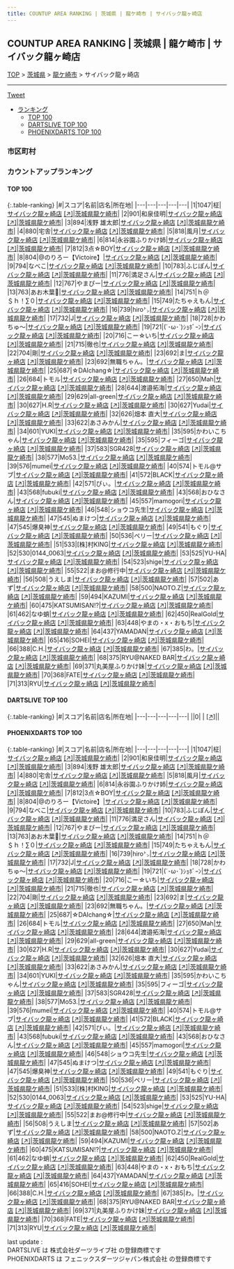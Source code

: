 ```yaml
---
title: COUNTUP AREA RANKING | 茨城県 | 龍ケ崎市 | サイバック龍ヶ崎店
---
```

## COUNTUP AREA RANKING | 茨城県 | 龍ケ崎市 | サイバック龍ヶ崎店

[TOP](/darts/rank/) > [茨城県](/darts/rank/茨城県/) > [龍ケ崎市](/darts/rank/茨城県/龍ケ崎市/) > サイバック龍ヶ崎店

___

<a href="https://twitter.com/share?ref_src=twsrc%5Etfw" data-text="COUNTUP AREA RANKING | 茨城県龍ケ崎市サイバック龍ヶ崎店" class="twitter-share-button" data-hashtags="DARTSLIVE,PHOENIXDARTS,darts,ダーツ" data-show-count="false">Tweet</a>

* [ランキング](#カウントアップランキング)
    * [TOP 100](#top-100)
    * [DARTSLIVE TOP 100](#dartslive-top-100)
    * [PHOENIXDARTS TOP 100](#phoenixdarts-top-100)

### 市区町村

<ul>

</ul>

### カウントアップランキング

#### TOP 100



{:.table-ranking}
|#|スコア|名前|店名|所在地|
|---|---|---|---|---|
|1|1047|<span class="rank-name-pd">柾</span>|<a href="/darts/rank/shops/46643.html">サイバック龍ヶ崎店</a> <a href="https://vs.phoenixdarts.com/jp/shop/shopDetailInfo/s_46643?s_seq=46643">[↗]</a>|<a href="/darts/rank/茨城県/龍ケ崎市">茨城県龍ケ崎市</a>|
|2|901|<span class="rank-name-pd">和泉佳明</span>|<a href="/darts/rank/shops/46643.html">サイバック龍ヶ崎店</a> <a href="https://vs.phoenixdarts.com/jp/shop/shopDetailInfo/s_46643?s_seq=46643">[↗]</a>|<a href="/darts/rank/茨城県/龍ケ崎市">茨城県龍ケ崎市</a>|
|3|894|<span class="rank-name-pd">浅野 雄太郎</span>|<a href="/darts/rank/shops/46643.html">サイバック龍ヶ崎店</a> <a href="https://vs.phoenixdarts.com/jp/shop/shopDetailInfo/s_46643?s_seq=46643">[↗]</a>|<a href="/darts/rank/茨城県/龍ケ崎市">茨城県龍ケ崎市</a>|
|4|880|<span class="rank-name-pd">宅舎</span>|<a href="/darts/rank/shops/46643.html">サイバック龍ヶ崎店</a> <a href="https://vs.phoenixdarts.com/jp/shop/shopDetailInfo/s_46643?s_seq=46643">[↗]</a>|<a href="/darts/rank/茨城県/龍ケ崎市">茨城県龍ケ崎市</a>|
|5|818|<span class="rank-name-pd">風月</span>|<a href="/darts/rank/shops/46643.html">サイバック龍ヶ崎店</a> <a href="https://vs.phoenixdarts.com/jp/shop/shopDetailInfo/s_46643?s_seq=46643">[↗]</a>|<a href="/darts/rank/茨城県/龍ケ崎市">茨城県龍ケ崎市</a>|
|6|814|<span class="rank-name-pd">永谷園ふりかけ姉</span>|<a href="/darts/rank/shops/46643.html">サイバック龍ヶ崎店</a> <a href="https://vs.phoenixdarts.com/jp/shop/shopDetailInfo/s_46643?s_seq=46643">[↗]</a>|<a href="/darts/rank/茨城県/龍ケ崎市">茨城県龍ケ崎市</a>|
|7|812|<span class="rank-name-pd">3点☆BOY</span>|<a href="/darts/rank/shops/46643.html">サイバック龍ヶ崎店</a> <a href="https://vs.phoenixdarts.com/jp/shop/shopDetailInfo/s_46643?s_seq=46643">[↗]</a>|<a href="/darts/rank/茨城県/龍ケ崎市">茨城県龍ケ崎市</a>|
|8|804|<span class="rank-name-pd">@のりろー【Victoire】</span>|<a href="/darts/rank/shops/46643.html">サイバック龍ヶ崎店</a> <a href="https://vs.phoenixdarts.com/jp/shop/shopDetailInfo/s_46643?s_seq=46643">[↗]</a>|<a href="/darts/rank/茨城県/龍ケ崎市">茨城県龍ケ崎市</a>|
|9|794|<span class="rank-name-pd">なべこ</span>|<a href="/darts/rank/shops/46643.html">サイバック龍ヶ崎店</a> <a href="https://vs.phoenixdarts.com/jp/shop/shopDetailInfo/s_46643?s_seq=46643">[↗]</a>|<a href="/darts/rank/茨城県/龍ケ崎市">茨城県龍ケ崎市</a>|
|10|783|<span class="rank-name-pd">ふじぽん</span>|<a href="/darts/rank/shops/46643.html">サイバック龍ヶ崎店</a> <a href="https://vs.phoenixdarts.com/jp/shop/shopDetailInfo/s_46643?s_seq=46643">[↗]</a>|<a href="/darts/rank/茨城県/龍ケ崎市">茨城県龍ケ崎市</a>|
|11|776|<span class="rank-name-pd">満足さん</span>|<a href="/darts/rank/shops/46643.html">サイバック龍ヶ崎店</a> <a href="https://vs.phoenixdarts.com/jp/shop/shopDetailInfo/s_46643?s_seq=46643">[↗]</a>|<a href="/darts/rank/茨城県/龍ケ崎市">茨城県龍ケ崎市</a>|
|12|767|<span class="rank-name-pd">やまぴー</span>|<a href="/darts/rank/shops/46643.html">サイバック龍ヶ崎店</a> <a href="https://vs.phoenixdarts.com/jp/shop/shopDetailInfo/s_46643?s_seq=46643">[↗]</a>|<a href="/darts/rank/茨城県/龍ケ崎市">茨城県龍ケ崎市</a>|
|13|763|<span class="rank-name-pd">あお木葉🌿</span>|<a href="/darts/rank/shops/46643.html">サイバック龍ヶ崎店</a> <a href="https://vs.phoenixdarts.com/jp/shop/shopDetailInfo/s_46643?s_seq=46643">[↗]</a>|<a href="/darts/rank/茨城県/龍ケ崎市">茨城県龍ケ崎市</a>|
|14|751|<span class="rank-name-pd">ｈ＠＄ｈ！∑０</span>|<a href="/darts/rank/shops/46643.html">サイバック龍ヶ崎店</a> <a href="https://vs.phoenixdarts.com/jp/shop/shopDetailInfo/s_46643?s_seq=46643">[↗]</a>|<a href="/darts/rank/茨城県/龍ケ崎市">茨城県龍ケ崎市</a>|
|15|749|<span class="rank-name-pd">たちゃえもん</span>|<a href="/darts/rank/shops/46643.html">サイバック龍ヶ崎店</a> <a href="https://vs.phoenixdarts.com/jp/shop/shopDetailInfo/s_46643?s_seq=46643">[↗]</a>|<a href="/darts/rank/茨城県/龍ケ崎市">茨城県龍ケ崎市</a>|
|16|739|<span class="rank-name-pd">hiro㌧</span>|<a href="/darts/rank/shops/46643.html">サイバック龍ヶ崎店</a> <a href="https://vs.phoenixdarts.com/jp/shop/shopDetailInfo/s_46643?s_seq=46643">[↗]</a>|<a href="/darts/rank/茨城県/龍ケ崎市">茨城県龍ケ崎市</a>|
|17|732|<span class="rank-name-pd">J</span>|<a href="/darts/rank/shops/46643.html">サイバック龍ヶ崎店</a> <a href="https://vs.phoenixdarts.com/jp/shop/shopDetailInfo/s_46643?s_seq=46643">[↗]</a>|<a href="/darts/rank/茨城県/龍ケ崎市">茨城県龍ケ崎市</a>|
|18|728|<span class="rank-name-pd">かわちゅ～</span>|<a href="/darts/rank/shops/46643.html">サイバック龍ヶ崎店</a> <a href="https://vs.phoenixdarts.com/jp/shop/shopDetailInfo/s_46643?s_seq=46643">[↗]</a>|<a href="/darts/rank/茨城県/龍ケ崎市">茨城県龍ケ崎市</a>|
|19|721|<span class="rank-name-pd">(´･ω･`)ｼｮﾎﾞｰﾝ</span>|<a href="/darts/rank/shops/46643.html">サイバック龍ヶ崎店</a> <a href="https://vs.phoenixdarts.com/jp/shop/shopDetailInfo/s_46643?s_seq=46643">[↗]</a>|<a href="/darts/rank/茨城県/龍ケ崎市">茨城県龍ケ崎市</a>|
|20|716|<span class="rank-name-pd">こー☆いち</span>|<a href="/darts/rank/shops/46643.html">サイバック龍ヶ崎店</a> <a href="https://vs.phoenixdarts.com/jp/shop/shopDetailInfo/s_46643?s_seq=46643">[↗]</a>|<a href="/darts/rank/茨城県/龍ケ崎市">茨城県龍ケ崎市</a>|
|21|715|<span class="rank-name-pd">徹也</span>|<a href="/darts/rank/shops/46643.html">サイバック龍ヶ崎店</a> <a href="https://vs.phoenixdarts.com/jp/shop/shopDetailInfo/s_46643?s_seq=46643">[↗]</a>|<a href="/darts/rank/茨城県/龍ケ崎市">茨城県龍ケ崎市</a>|
|22|704|<span class="rank-name-pd">剛</span>|<a href="/darts/rank/shops/46643.html">サイバック龍ヶ崎店</a> <a href="https://vs.phoenixdarts.com/jp/shop/shopDetailInfo/s_46643?s_seq=46643">[↗]</a>|<a href="/darts/rank/茨城県/龍ケ崎市">茨城県龍ケ崎市</a>|
|23|692|<span class="rank-name-pd">ま</span>|<a href="/darts/rank/shops/46643.html">サイバック龍ヶ崎店</a> <a href="https://vs.phoenixdarts.com/jp/shop/shopDetailInfo/s_46643?s_seq=46643">[↗]</a>|<a href="/darts/rank/茨城県/龍ケ崎市">茨城県龍ケ崎市</a>|
|23|692|<span class="rank-name-pd">無職ちゃん。</span>|<a href="/darts/rank/shops/46643.html">サイバック龍ヶ崎店</a> <a href="https://vs.phoenixdarts.com/jp/shop/shopDetailInfo/s_46643?s_seq=46643">[↗]</a>|<a href="/darts/rank/茨城県/龍ケ崎市">茨城県龍ケ崎市</a>|
|25|687|<span class="rank-name-pd">☆DAIchang☆</span>|<a href="/darts/rank/shops/46643.html">サイバック龍ヶ崎店</a> <a href="https://vs.phoenixdarts.com/jp/shop/shopDetailInfo/s_46643?s_seq=46643">[↗]</a>|<a href="/darts/rank/茨城県/龍ケ崎市">茨城県龍ケ崎市</a>|
|26|684|<span class="rank-name-pd">トモル</span>|<a href="/darts/rank/shops/46643.html">サイバック龍ヶ崎店</a> <a href="https://vs.phoenixdarts.com/jp/shop/shopDetailInfo/s_46643?s_seq=46643">[↗]</a>|<a href="/darts/rank/茨城県/龍ケ崎市">茨城県龍ケ崎市</a>|
|27|650|<span class="rank-name-pd">Mah</span>|<a href="/darts/rank/shops/46643.html">サイバック龍ヶ崎店</a> <a href="https://vs.phoenixdarts.com/jp/shop/shopDetailInfo/s_46643?s_seq=46643">[↗]</a>|<a href="/darts/rank/茨城県/龍ケ崎市">茨城県龍ケ崎市</a>|
|28|644|<span class="rank-name-pd">渡邉拓海</span>|<a href="/darts/rank/shops/46643.html">サイバック龍ヶ崎店</a> <a href="https://vs.phoenixdarts.com/jp/shop/shopDetailInfo/s_46643?s_seq=46643">[↗]</a>|<a href="/darts/rank/茨城県/龍ケ崎市">茨城県龍ケ崎市</a>|
|29|629|<span class="rank-name-pd">all-green</span>|<a href="/darts/rank/shops/46643.html">サイバック龍ヶ崎店</a> <a href="https://vs.phoenixdarts.com/jp/shop/shopDetailInfo/s_46643?s_seq=46643">[↗]</a>|<a href="/darts/rank/茨城県/龍ケ崎市">茨城県龍ケ崎市</a>|
|30|627|<span class="rank-name-pd">H.R</span>|<a href="/darts/rank/shops/46643.html">サイバック龍ヶ崎店</a> <a href="https://vs.phoenixdarts.com/jp/shop/shopDetailInfo/s_46643?s_seq=46643">[↗]</a>|<a href="/darts/rank/茨城県/龍ケ崎市">茨城県龍ケ崎市</a>|
|30|627|<span class="rank-name-pd">Yudai</span>|<a href="/darts/rank/shops/46643.html">サイバック龍ヶ崎店</a> <a href="https://vs.phoenixdarts.com/jp/shop/shopDetailInfo/s_46643?s_seq=46643">[↗]</a>|<a href="/darts/rank/茨城県/龍ケ崎市">茨城県龍ケ崎市</a>|
|32|626|<span class="rank-name-pd"><span class="pro-icon-pd"></span>畑本 直大</span>|<a href="/darts/rank/shops/46643.html">サイバック龍ヶ崎店</a> <a href="https://vs.phoenixdarts.com/jp/shop/shopDetailInfo/s_46643?s_seq=46643">[↗]</a>|<a href="/darts/rank/茨城県/龍ケ崎市">茨城県龍ケ崎市</a>|
|33|622|<span class="rank-name-pd">あさみかん</span>|<a href="/darts/rank/shops/46643.html">サイバック龍ヶ崎店</a> <a href="https://vs.phoenixdarts.com/jp/shop/shopDetailInfo/s_46643?s_seq=46643">[↗]</a>|<a href="/darts/rank/茨城県/龍ケ崎市">茨城県龍ケ崎市</a>|
|34|601|<span class="rank-name-pd">YUKI</span>|<a href="/darts/rank/shops/46643.html">サイバック龍ヶ崎店</a> <a href="https://vs.phoenixdarts.com/jp/shop/shopDetailInfo/s_46643?s_seq=46643">[↗]</a>|<a href="/darts/rank/茨城県/龍ケ崎市">茨城県龍ケ崎市</a>|
|35|595|<span class="rank-name-pd">かわいこちゃん</span>|<a href="/darts/rank/shops/46643.html">サイバック龍ヶ崎店</a> <a href="https://vs.phoenixdarts.com/jp/shop/shopDetailInfo/s_46643?s_seq=46643">[↗]</a>|<a href="/darts/rank/茨城県/龍ケ崎市">茨城県龍ケ崎市</a>|
|35|595|<span class="rank-name-pd">フィーゴ</span>|<a href="/darts/rank/shops/46643.html">サイバック龍ヶ崎店</a> <a href="https://vs.phoenixdarts.com/jp/shop/shopDetailInfo/s_46643?s_seq=46643">[↗]</a>|<a href="/darts/rank/茨城県/龍ケ崎市">茨城県龍ケ崎市</a>|
|37|583|<span class="rank-name-pd">SGR428</span>|<a href="/darts/rank/shops/46643.html">サイバック龍ヶ崎店</a> <a href="https://vs.phoenixdarts.com/jp/shop/shopDetailInfo/s_46643?s_seq=46643">[↗]</a>|<a href="/darts/rank/茨城県/龍ケ崎市">茨城県龍ケ崎市</a>|
|38|577|<span class="rank-name-pd">Mo53.</span>|<a href="/darts/rank/shops/46643.html">サイバック龍ヶ崎店</a> <a href="https://vs.phoenixdarts.com/jp/shop/shopDetailInfo/s_46643?s_seq=46643">[↗]</a>|<a href="/darts/rank/茨城県/龍ケ崎市">茨城県龍ケ崎市</a>|
|39|576|<span class="rank-name-pd">mumei</span>|<a href="/darts/rank/shops/46643.html">サイバック龍ヶ崎店</a> <a href="https://vs.phoenixdarts.com/jp/shop/shopDetailInfo/s_46643?s_seq=46643">[↗]</a>|<a href="/darts/rank/茨城県/龍ケ崎市">茨城県龍ケ崎市</a>|
|40|574|<span class="rank-name-pd">トモル@サブ</span>|<a href="/darts/rank/shops/46643.html">サイバック龍ヶ崎店</a> <a href="https://vs.phoenixdarts.com/jp/shop/shopDetailInfo/s_46643?s_seq=46643">[↗]</a>|<a href="/darts/rank/茨城県/龍ケ崎市">茨城県龍ケ崎市</a>|
|41|572|<span class="rank-name-pd">BLACK</span>|<a href="/darts/rank/shops/46643.html">サイバック龍ヶ崎店</a> <a href="https://vs.phoenixdarts.com/jp/shop/shopDetailInfo/s_46643?s_seq=46643">[↗]</a>|<a href="/darts/rank/茨城県/龍ケ崎市">茨城県龍ケ崎市</a>|
|42|571|<span class="rank-name-pd">ぴぃ。</span>|<a href="/darts/rank/shops/46643.html">サイバック龍ヶ崎店</a> <a href="https://vs.phoenixdarts.com/jp/shop/shopDetailInfo/s_46643?s_seq=46643">[↗]</a>|<a href="/darts/rank/茨城県/龍ケ崎市">茨城県龍ケ崎市</a>|
|43|568|<span class="rank-name-pd">fubuki</span>|<a href="/darts/rank/shops/46643.html">サイバック龍ヶ崎店</a> <a href="https://vs.phoenixdarts.com/jp/shop/shopDetailInfo/s_46643?s_seq=46643">[↗]</a>|<a href="/darts/rank/茨城県/龍ケ崎市">茨城県龍ケ崎市</a>|
|43|568|<span class="rank-name-pd">おひなさん</span>|<a href="/darts/rank/shops/46643.html">サイバック龍ヶ崎店</a> <a href="https://vs.phoenixdarts.com/jp/shop/shopDetailInfo/s_46643?s_seq=46643">[↗]</a>|<a href="/darts/rank/茨城県/龍ケ崎市">茨城県龍ケ崎市</a>|
|45|557|<span class="rank-name-pd">mamogori</span>|<a href="/darts/rank/shops/46643.html">サイバック龍ヶ崎店</a> <a href="https://vs.phoenixdarts.com/jp/shop/shopDetailInfo/s_46643?s_seq=46643">[↗]</a>|<a href="/darts/rank/茨城県/龍ケ崎市">茨城県龍ケ崎市</a>|
|46|548|<span class="rank-name-pd">ショウコ先生</span>|<a href="/darts/rank/shops/46643.html">サイバック龍ヶ崎店</a> <a href="https://vs.phoenixdarts.com/jp/shop/shopDetailInfo/s_46643?s_seq=46643">[↗]</a>|<a href="/darts/rank/茨城県/龍ケ崎市">茨城県龍ケ崎市</a>|
|47|545|<span class="rank-name-pd">ぬまけつ</span>|<a href="/darts/rank/shops/46643.html">サイバック龍ヶ崎店</a> <a href="https://vs.phoenixdarts.com/jp/shop/shopDetailInfo/s_46643?s_seq=46643">[↗]</a>|<a href="/darts/rank/茨城県/龍ケ崎市">茨城県龍ケ崎市</a>|
|47|545|<span class="rank-name-pd">爆臭神</span>|<a href="/darts/rank/shops/46643.html">サイバック龍ヶ崎店</a> <a href="https://vs.phoenixdarts.com/jp/shop/shopDetailInfo/s_46643?s_seq=46643">[↗]</a>|<a href="/darts/rank/茨城県/龍ケ崎市">茨城県龍ケ崎市</a>|
|49|541|<span class="rank-name-pd">もぐり</span>|<a href="/darts/rank/shops/46643.html">サイバック龍ヶ崎店</a> <a href="https://vs.phoenixdarts.com/jp/shop/shopDetailInfo/s_46643?s_seq=46643">[↗]</a>|<a href="/darts/rank/茨城県/龍ケ崎市">茨城県龍ケ崎市</a>|
|50|536|<span class="rank-name-pd">ペリー</span>|<a href="/darts/rank/shops/46643.html">サイバック龍ヶ崎店</a> <a href="https://vs.phoenixdarts.com/jp/shop/shopDetailInfo/s_46643?s_seq=46643">[↗]</a>|<a href="/darts/rank/茨城県/龍ケ崎市">茨城県龍ケ崎市</a>|
|51|533|<span class="rank-name-pd">[株]村KING</span>|<a href="/darts/rank/shops/46643.html">サイバック龍ヶ崎店</a> <a href="https://vs.phoenixdarts.com/jp/shop/shopDetailInfo/s_46643?s_seq=46643">[↗]</a>|<a href="/darts/rank/茨城県/龍ケ崎市">茨城県龍ケ崎市</a>|
|52|530|<span class="rank-name-pd">0144_0063</span>|<a href="/darts/rank/shops/46643.html">サイバック龍ヶ崎店</a> <a href="https://vs.phoenixdarts.com/jp/shop/shopDetailInfo/s_46643?s_seq=46643">[↗]</a>|<a href="/darts/rank/茨城県/龍ケ崎市">茨城県龍ケ崎市</a>|
|53|525|<span class="rank-name-pd">YU-HA</span>|<a href="/darts/rank/shops/46643.html">サイバック龍ヶ崎店</a> <a href="https://vs.phoenixdarts.com/jp/shop/shopDetailInfo/s_46643?s_seq=46643">[↗]</a>|<a href="/darts/rank/茨城県/龍ケ崎市">茨城県龍ケ崎市</a>|
|54|523|<span class="rank-name-pd">shige</span>|<a href="/darts/rank/shops/46643.html">サイバック龍ヶ崎店</a> <a href="https://vs.phoenixdarts.com/jp/shop/shopDetailInfo/s_46643?s_seq=46643">[↗]</a>|<a href="/darts/rank/茨城県/龍ケ崎市">茨城県龍ケ崎市</a>|
|55|522|<span class="rank-name-pd">まお@修行中</span>|<a href="/darts/rank/shops/46643.html">サイバック龍ヶ崎店</a> <a href="https://vs.phoenixdarts.com/jp/shop/shopDetailInfo/s_46643?s_seq=46643">[↗]</a>|<a href="/darts/rank/茨城県/龍ケ崎市">茨城県龍ケ崎市</a>|
|56|508|<span class="rank-name-pd">うえしま</span>|<a href="/darts/rank/shops/46643.html">サイバック龍ヶ崎店</a> <a href="https://vs.phoenixdarts.com/jp/shop/shopDetailInfo/s_46643?s_seq=46643">[↗]</a>|<a href="/darts/rank/茨城県/龍ケ崎市">茨城県龍ケ崎市</a>|
|57|502|<span class="rank-name-pd">あず</span>|<a href="/darts/rank/shops/46643.html">サイバック龍ヶ崎店</a> <a href="https://vs.phoenixdarts.com/jp/shop/shopDetailInfo/s_46643?s_seq=46643">[↗]</a>|<a href="/darts/rank/茨城県/龍ケ崎市">茨城県龍ケ崎市</a>|
|58|500|<span class="rank-name-pd">NAOTO.Z</span>|<a href="/darts/rank/shops/46643.html">サイバック龍ヶ崎店</a> <a href="https://vs.phoenixdarts.com/jp/shop/shopDetailInfo/s_46643?s_seq=46643">[↗]</a>|<a href="/darts/rank/茨城県/龍ケ崎市">茨城県龍ケ崎市</a>|
|59|494|<span class="rank-name-pd">KAZUMI</span>|<a href="/darts/rank/shops/46643.html">サイバック龍ヶ崎店</a> <a href="https://vs.phoenixdarts.com/jp/shop/shopDetailInfo/s_46643?s_seq=46643">[↗]</a>|<a href="/darts/rank/茨城県/龍ケ崎市">茨城県龍ケ崎市</a>|
|60|475|<span class="rank-name-pd">KATSUMISAN!?</span>|<a href="/darts/rank/shops/46643.html">サイバック龍ヶ崎店</a> <a href="https://vs.phoenixdarts.com/jp/shop/shopDetailInfo/s_46643?s_seq=46643">[↗]</a>|<a href="/darts/rank/茨城県/龍ケ崎市">茨城県龍ケ崎市</a>|
|61|462|<span class="rank-name-pd">なゆ蛸</span>|<a href="/darts/rank/shops/46643.html">サイバック龍ヶ崎店</a> <a href="https://vs.phoenixdarts.com/jp/shop/shopDetailInfo/s_46643?s_seq=46643">[↗]</a>|<a href="/darts/rank/茨城県/龍ケ崎市">茨城県龍ケ崎市</a>|
|62|450|<span class="rank-name-pd">RealGold</span>|<a href="/darts/rank/shops/46643.html">サイバック龍ヶ崎店</a> <a href="https://vs.phoenixdarts.com/jp/shop/shopDetailInfo/s_46643?s_seq=46643">[↗]</a>|<a href="/darts/rank/茨城県/龍ケ崎市">茨城県龍ケ崎市</a>|
|63|448|<span class="rank-name-pd">やまの・x・おもち</span>|<a href="/darts/rank/shops/46643.html">サイバック龍ヶ崎店</a> <a href="https://vs.phoenixdarts.com/jp/shop/shopDetailInfo/s_46643?s_seq=46643">[↗]</a>|<a href="/darts/rank/茨城県/龍ケ崎市">茨城県龍ケ崎市</a>|
|64|437|<span class="rank-name-pd">YAMADAN</span>|<a href="/darts/rank/shops/46643.html">サイバック龍ヶ崎店</a> <a href="https://vs.phoenixdarts.com/jp/shop/shopDetailInfo/s_46643?s_seq=46643">[↗]</a>|<a href="/darts/rank/茨城県/龍ケ崎市">茨城県龍ケ崎市</a>|
|65|416|<span class="rank-name-pd">SOHEI</span>|<a href="/darts/rank/shops/46643.html">サイバック龍ヶ崎店</a> <a href="https://vs.phoenixdarts.com/jp/shop/shopDetailInfo/s_46643?s_seq=46643">[↗]</a>|<a href="/darts/rank/茨城県/龍ケ崎市">茨城県龍ケ崎市</a>|
|66|388|<span class="rank-name-pd">C.H.</span>|<a href="/darts/rank/shops/46643.html">サイバック龍ヶ崎店</a> <a href="https://vs.phoenixdarts.com/jp/shop/shopDetailInfo/s_46643?s_seq=46643">[↗]</a>|<a href="/darts/rank/茨城県/龍ケ崎市">茨城県龍ケ崎市</a>|
|67|385|<span class="rank-name-pd">わ。</span>|<a href="/darts/rank/shops/46643.html">サイバック龍ヶ崎店</a> <a href="https://vs.phoenixdarts.com/jp/shop/shopDetailInfo/s_46643?s_seq=46643">[↗]</a>|<a href="/darts/rank/茨城県/龍ケ崎市">茨城県龍ケ崎市</a>|
|68|375|<span class="rank-name-pd">RYU@NAKED BAR</span>|<a href="/darts/rank/shops/46643.html">サイバック龍ヶ崎店</a> <a href="https://vs.phoenixdarts.com/jp/shop/shopDetailInfo/s_46643?s_seq=46643">[↗]</a>|<a href="/darts/rank/茨城県/龍ケ崎市">茨城県龍ケ崎市</a>|
|69|371|<span class="rank-name-pd">丸美屋ふりかけ妹</span>|<a href="/darts/rank/shops/46643.html">サイバック龍ヶ崎店</a> <a href="https://vs.phoenixdarts.com/jp/shop/shopDetailInfo/s_46643?s_seq=46643">[↗]</a>|<a href="/darts/rank/茨城県/龍ケ崎市">茨城県龍ケ崎市</a>|
|70|368|<span class="rank-name-pd">FATE</span>|<a href="/darts/rank/shops/46643.html">サイバック龍ヶ崎店</a> <a href="https://vs.phoenixdarts.com/jp/shop/shopDetailInfo/s_46643?s_seq=46643">[↗]</a>|<a href="/darts/rank/茨城県/龍ケ崎市">茨城県龍ケ崎市</a>|
|71|313|<span class="rank-name-pd">RYU</span>|<a href="/darts/rank/shops/46643.html">サイバック龍ヶ崎店</a> <a href="https://vs.phoenixdarts.com/jp/shop/shopDetailInfo/s_46643?s_seq=46643">[↗]</a>|<a href="/darts/rank/茨城県/龍ケ崎市">茨城県龍ケ崎市</a>|


#### DARTSLIVE TOP 100



{:.table-ranking}
|#|スコア|名前|店名|所在地|
|---|---|---|---|---|
||0|<span class="rank-name-dl"> </span>|<a href="/darts/rank/shops/.html"></a> <a href="">[↗]</a>|<a href="/darts/rank//"></a>|


#### PHOENIXDARTS TOP 100



{:.table-ranking}
|#|スコア|名前|店名|所在地|
|---|---|---|---|---|
|1|1047|<span class="rank-name-pd">柾</span>|<a href="/darts/rank/shops/46643.html">サイバック龍ヶ崎店</a> <a href="https://vs.phoenixdarts.com/jp/shop/shopDetailInfo/s_46643?s_seq=46643">[↗]</a>|<a href="/darts/rank/茨城県/龍ケ崎市">茨城県龍ケ崎市</a>|
|2|901|<span class="rank-name-pd">和泉佳明</span>|<a href="/darts/rank/shops/46643.html">サイバック龍ヶ崎店</a> <a href="https://vs.phoenixdarts.com/jp/shop/shopDetailInfo/s_46643?s_seq=46643">[↗]</a>|<a href="/darts/rank/茨城県/龍ケ崎市">茨城県龍ケ崎市</a>|
|3|894|<span class="rank-name-pd">浅野 雄太郎</span>|<a href="/darts/rank/shops/46643.html">サイバック龍ヶ崎店</a> <a href="https://vs.phoenixdarts.com/jp/shop/shopDetailInfo/s_46643?s_seq=46643">[↗]</a>|<a href="/darts/rank/茨城県/龍ケ崎市">茨城県龍ケ崎市</a>|
|4|880|<span class="rank-name-pd">宅舎</span>|<a href="/darts/rank/shops/46643.html">サイバック龍ヶ崎店</a> <a href="https://vs.phoenixdarts.com/jp/shop/shopDetailInfo/s_46643?s_seq=46643">[↗]</a>|<a href="/darts/rank/茨城県/龍ケ崎市">茨城県龍ケ崎市</a>|
|5|818|<span class="rank-name-pd">風月</span>|<a href="/darts/rank/shops/46643.html">サイバック龍ヶ崎店</a> <a href="https://vs.phoenixdarts.com/jp/shop/shopDetailInfo/s_46643?s_seq=46643">[↗]</a>|<a href="/darts/rank/茨城県/龍ケ崎市">茨城県龍ケ崎市</a>|
|6|814|<span class="rank-name-pd">永谷園ふりかけ姉</span>|<a href="/darts/rank/shops/46643.html">サイバック龍ヶ崎店</a> <a href="https://vs.phoenixdarts.com/jp/shop/shopDetailInfo/s_46643?s_seq=46643">[↗]</a>|<a href="/darts/rank/茨城県/龍ケ崎市">茨城県龍ケ崎市</a>|
|7|812|<span class="rank-name-pd">3点☆BOY</span>|<a href="/darts/rank/shops/46643.html">サイバック龍ヶ崎店</a> <a href="https://vs.phoenixdarts.com/jp/shop/shopDetailInfo/s_46643?s_seq=46643">[↗]</a>|<a href="/darts/rank/茨城県/龍ケ崎市">茨城県龍ケ崎市</a>|
|8|804|<span class="rank-name-pd">@のりろー【Victoire】</span>|<a href="/darts/rank/shops/46643.html">サイバック龍ヶ崎店</a> <a href="https://vs.phoenixdarts.com/jp/shop/shopDetailInfo/s_46643?s_seq=46643">[↗]</a>|<a href="/darts/rank/茨城県/龍ケ崎市">茨城県龍ケ崎市</a>|
|9|794|<span class="rank-name-pd">なべこ</span>|<a href="/darts/rank/shops/46643.html">サイバック龍ヶ崎店</a> <a href="https://vs.phoenixdarts.com/jp/shop/shopDetailInfo/s_46643?s_seq=46643">[↗]</a>|<a href="/darts/rank/茨城県/龍ケ崎市">茨城県龍ケ崎市</a>|
|10|783|<span class="rank-name-pd">ふじぽん</span>|<a href="/darts/rank/shops/46643.html">サイバック龍ヶ崎店</a> <a href="https://vs.phoenixdarts.com/jp/shop/shopDetailInfo/s_46643?s_seq=46643">[↗]</a>|<a href="/darts/rank/茨城県/龍ケ崎市">茨城県龍ケ崎市</a>|
|11|776|<span class="rank-name-pd">満足さん</span>|<a href="/darts/rank/shops/46643.html">サイバック龍ヶ崎店</a> <a href="https://vs.phoenixdarts.com/jp/shop/shopDetailInfo/s_46643?s_seq=46643">[↗]</a>|<a href="/darts/rank/茨城県/龍ケ崎市">茨城県龍ケ崎市</a>|
|12|767|<span class="rank-name-pd">やまぴー</span>|<a href="/darts/rank/shops/46643.html">サイバック龍ヶ崎店</a> <a href="https://vs.phoenixdarts.com/jp/shop/shopDetailInfo/s_46643?s_seq=46643">[↗]</a>|<a href="/darts/rank/茨城県/龍ケ崎市">茨城県龍ケ崎市</a>|
|13|763|<span class="rank-name-pd">あお木葉🌿</span>|<a href="/darts/rank/shops/46643.html">サイバック龍ヶ崎店</a> <a href="https://vs.phoenixdarts.com/jp/shop/shopDetailInfo/s_46643?s_seq=46643">[↗]</a>|<a href="/darts/rank/茨城県/龍ケ崎市">茨城県龍ケ崎市</a>|
|14|751|<span class="rank-name-pd">ｈ＠＄ｈ！∑０</span>|<a href="/darts/rank/shops/46643.html">サイバック龍ヶ崎店</a> <a href="https://vs.phoenixdarts.com/jp/shop/shopDetailInfo/s_46643?s_seq=46643">[↗]</a>|<a href="/darts/rank/茨城県/龍ケ崎市">茨城県龍ケ崎市</a>|
|15|749|<span class="rank-name-pd">たちゃえもん</span>|<a href="/darts/rank/shops/46643.html">サイバック龍ヶ崎店</a> <a href="https://vs.phoenixdarts.com/jp/shop/shopDetailInfo/s_46643?s_seq=46643">[↗]</a>|<a href="/darts/rank/茨城県/龍ケ崎市">茨城県龍ケ崎市</a>|
|16|739|<span class="rank-name-pd">hiro㌧</span>|<a href="/darts/rank/shops/46643.html">サイバック龍ヶ崎店</a> <a href="https://vs.phoenixdarts.com/jp/shop/shopDetailInfo/s_46643?s_seq=46643">[↗]</a>|<a href="/darts/rank/茨城県/龍ケ崎市">茨城県龍ケ崎市</a>|
|17|732|<span class="rank-name-pd">J</span>|<a href="/darts/rank/shops/46643.html">サイバック龍ヶ崎店</a> <a href="https://vs.phoenixdarts.com/jp/shop/shopDetailInfo/s_46643?s_seq=46643">[↗]</a>|<a href="/darts/rank/茨城県/龍ケ崎市">茨城県龍ケ崎市</a>|
|18|728|<span class="rank-name-pd">かわちゅ～</span>|<a href="/darts/rank/shops/46643.html">サイバック龍ヶ崎店</a> <a href="https://vs.phoenixdarts.com/jp/shop/shopDetailInfo/s_46643?s_seq=46643">[↗]</a>|<a href="/darts/rank/茨城県/龍ケ崎市">茨城県龍ケ崎市</a>|
|19|721|<span class="rank-name-pd">(´･ω･`)ｼｮﾎﾞｰﾝ</span>|<a href="/darts/rank/shops/46643.html">サイバック龍ヶ崎店</a> <a href="https://vs.phoenixdarts.com/jp/shop/shopDetailInfo/s_46643?s_seq=46643">[↗]</a>|<a href="/darts/rank/茨城県/龍ケ崎市">茨城県龍ケ崎市</a>|
|20|716|<span class="rank-name-pd">こー☆いち</span>|<a href="/darts/rank/shops/46643.html">サイバック龍ヶ崎店</a> <a href="https://vs.phoenixdarts.com/jp/shop/shopDetailInfo/s_46643?s_seq=46643">[↗]</a>|<a href="/darts/rank/茨城県/龍ケ崎市">茨城県龍ケ崎市</a>|
|21|715|<span class="rank-name-pd">徹也</span>|<a href="/darts/rank/shops/46643.html">サイバック龍ヶ崎店</a> <a href="https://vs.phoenixdarts.com/jp/shop/shopDetailInfo/s_46643?s_seq=46643">[↗]</a>|<a href="/darts/rank/茨城県/龍ケ崎市">茨城県龍ケ崎市</a>|
|22|704|<span class="rank-name-pd">剛</span>|<a href="/darts/rank/shops/46643.html">サイバック龍ヶ崎店</a> <a href="https://vs.phoenixdarts.com/jp/shop/shopDetailInfo/s_46643?s_seq=46643">[↗]</a>|<a href="/darts/rank/茨城県/龍ケ崎市">茨城県龍ケ崎市</a>|
|23|692|<span class="rank-name-pd">ま</span>|<a href="/darts/rank/shops/46643.html">サイバック龍ヶ崎店</a> <a href="https://vs.phoenixdarts.com/jp/shop/shopDetailInfo/s_46643?s_seq=46643">[↗]</a>|<a href="/darts/rank/茨城県/龍ケ崎市">茨城県龍ケ崎市</a>|
|23|692|<span class="rank-name-pd">無職ちゃん。</span>|<a href="/darts/rank/shops/46643.html">サイバック龍ヶ崎店</a> <a href="https://vs.phoenixdarts.com/jp/shop/shopDetailInfo/s_46643?s_seq=46643">[↗]</a>|<a href="/darts/rank/茨城県/龍ケ崎市">茨城県龍ケ崎市</a>|
|25|687|<span class="rank-name-pd">☆DAIchang☆</span>|<a href="/darts/rank/shops/46643.html">サイバック龍ヶ崎店</a> <a href="https://vs.phoenixdarts.com/jp/shop/shopDetailInfo/s_46643?s_seq=46643">[↗]</a>|<a href="/darts/rank/茨城県/龍ケ崎市">茨城県龍ケ崎市</a>|
|26|684|<span class="rank-name-pd">トモル</span>|<a href="/darts/rank/shops/46643.html">サイバック龍ヶ崎店</a> <a href="https://vs.phoenixdarts.com/jp/shop/shopDetailInfo/s_46643?s_seq=46643">[↗]</a>|<a href="/darts/rank/茨城県/龍ケ崎市">茨城県龍ケ崎市</a>|
|27|650|<span class="rank-name-pd">Mah</span>|<a href="/darts/rank/shops/46643.html">サイバック龍ヶ崎店</a> <a href="https://vs.phoenixdarts.com/jp/shop/shopDetailInfo/s_46643?s_seq=46643">[↗]</a>|<a href="/darts/rank/茨城県/龍ケ崎市">茨城県龍ケ崎市</a>|
|28|644|<span class="rank-name-pd">渡邉拓海</span>|<a href="/darts/rank/shops/46643.html">サイバック龍ヶ崎店</a> <a href="https://vs.phoenixdarts.com/jp/shop/shopDetailInfo/s_46643?s_seq=46643">[↗]</a>|<a href="/darts/rank/茨城県/龍ケ崎市">茨城県龍ケ崎市</a>|
|29|629|<span class="rank-name-pd">all-green</span>|<a href="/darts/rank/shops/46643.html">サイバック龍ヶ崎店</a> <a href="https://vs.phoenixdarts.com/jp/shop/shopDetailInfo/s_46643?s_seq=46643">[↗]</a>|<a href="/darts/rank/茨城県/龍ケ崎市">茨城県龍ケ崎市</a>|
|30|627|<span class="rank-name-pd">H.R</span>|<a href="/darts/rank/shops/46643.html">サイバック龍ヶ崎店</a> <a href="https://vs.phoenixdarts.com/jp/shop/shopDetailInfo/s_46643?s_seq=46643">[↗]</a>|<a href="/darts/rank/茨城県/龍ケ崎市">茨城県龍ケ崎市</a>|
|30|627|<span class="rank-name-pd">Yudai</span>|<a href="/darts/rank/shops/46643.html">サイバック龍ヶ崎店</a> <a href="https://vs.phoenixdarts.com/jp/shop/shopDetailInfo/s_46643?s_seq=46643">[↗]</a>|<a href="/darts/rank/茨城県/龍ケ崎市">茨城県龍ケ崎市</a>|
|32|626|<span class="rank-name-pd"><span class="pro-icon-pd"></span>畑本 直大</span>|<a href="/darts/rank/shops/46643.html">サイバック龍ヶ崎店</a> <a href="https://vs.phoenixdarts.com/jp/shop/shopDetailInfo/s_46643?s_seq=46643">[↗]</a>|<a href="/darts/rank/茨城県/龍ケ崎市">茨城県龍ケ崎市</a>|
|33|622|<span class="rank-name-pd">あさみかん</span>|<a href="/darts/rank/shops/46643.html">サイバック龍ヶ崎店</a> <a href="https://vs.phoenixdarts.com/jp/shop/shopDetailInfo/s_46643?s_seq=46643">[↗]</a>|<a href="/darts/rank/茨城県/龍ケ崎市">茨城県龍ケ崎市</a>|
|34|601|<span class="rank-name-pd">YUKI</span>|<a href="/darts/rank/shops/46643.html">サイバック龍ヶ崎店</a> <a href="https://vs.phoenixdarts.com/jp/shop/shopDetailInfo/s_46643?s_seq=46643">[↗]</a>|<a href="/darts/rank/茨城県/龍ケ崎市">茨城県龍ケ崎市</a>|
|35|595|<span class="rank-name-pd">かわいこちゃん</span>|<a href="/darts/rank/shops/46643.html">サイバック龍ヶ崎店</a> <a href="https://vs.phoenixdarts.com/jp/shop/shopDetailInfo/s_46643?s_seq=46643">[↗]</a>|<a href="/darts/rank/茨城県/龍ケ崎市">茨城県龍ケ崎市</a>|
|35|595|<span class="rank-name-pd">フィーゴ</span>|<a href="/darts/rank/shops/46643.html">サイバック龍ヶ崎店</a> <a href="https://vs.phoenixdarts.com/jp/shop/shopDetailInfo/s_46643?s_seq=46643">[↗]</a>|<a href="/darts/rank/茨城県/龍ケ崎市">茨城県龍ケ崎市</a>|
|37|583|<span class="rank-name-pd">SGR428</span>|<a href="/darts/rank/shops/46643.html">サイバック龍ヶ崎店</a> <a href="https://vs.phoenixdarts.com/jp/shop/shopDetailInfo/s_46643?s_seq=46643">[↗]</a>|<a href="/darts/rank/茨城県/龍ケ崎市">茨城県龍ケ崎市</a>|
|38|577|<span class="rank-name-pd">Mo53.</span>|<a href="/darts/rank/shops/46643.html">サイバック龍ヶ崎店</a> <a href="https://vs.phoenixdarts.com/jp/shop/shopDetailInfo/s_46643?s_seq=46643">[↗]</a>|<a href="/darts/rank/茨城県/龍ケ崎市">茨城県龍ケ崎市</a>|
|39|576|<span class="rank-name-pd">mumei</span>|<a href="/darts/rank/shops/46643.html">サイバック龍ヶ崎店</a> <a href="https://vs.phoenixdarts.com/jp/shop/shopDetailInfo/s_46643?s_seq=46643">[↗]</a>|<a href="/darts/rank/茨城県/龍ケ崎市">茨城県龍ケ崎市</a>|
|40|574|<span class="rank-name-pd">トモル@サブ</span>|<a href="/darts/rank/shops/46643.html">サイバック龍ヶ崎店</a> <a href="https://vs.phoenixdarts.com/jp/shop/shopDetailInfo/s_46643?s_seq=46643">[↗]</a>|<a href="/darts/rank/茨城県/龍ケ崎市">茨城県龍ケ崎市</a>|
|41|572|<span class="rank-name-pd">BLACK</span>|<a href="/darts/rank/shops/46643.html">サイバック龍ヶ崎店</a> <a href="https://vs.phoenixdarts.com/jp/shop/shopDetailInfo/s_46643?s_seq=46643">[↗]</a>|<a href="/darts/rank/茨城県/龍ケ崎市">茨城県龍ケ崎市</a>|
|42|571|<span class="rank-name-pd">ぴぃ。</span>|<a href="/darts/rank/shops/46643.html">サイバック龍ヶ崎店</a> <a href="https://vs.phoenixdarts.com/jp/shop/shopDetailInfo/s_46643?s_seq=46643">[↗]</a>|<a href="/darts/rank/茨城県/龍ケ崎市">茨城県龍ケ崎市</a>|
|43|568|<span class="rank-name-pd">fubuki</span>|<a href="/darts/rank/shops/46643.html">サイバック龍ヶ崎店</a> <a href="https://vs.phoenixdarts.com/jp/shop/shopDetailInfo/s_46643?s_seq=46643">[↗]</a>|<a href="/darts/rank/茨城県/龍ケ崎市">茨城県龍ケ崎市</a>|
|43|568|<span class="rank-name-pd">おひなさん</span>|<a href="/darts/rank/shops/46643.html">サイバック龍ヶ崎店</a> <a href="https://vs.phoenixdarts.com/jp/shop/shopDetailInfo/s_46643?s_seq=46643">[↗]</a>|<a href="/darts/rank/茨城県/龍ケ崎市">茨城県龍ケ崎市</a>|
|45|557|<span class="rank-name-pd">mamogori</span>|<a href="/darts/rank/shops/46643.html">サイバック龍ヶ崎店</a> <a href="https://vs.phoenixdarts.com/jp/shop/shopDetailInfo/s_46643?s_seq=46643">[↗]</a>|<a href="/darts/rank/茨城県/龍ケ崎市">茨城県龍ケ崎市</a>|
|46|548|<span class="rank-name-pd">ショウコ先生</span>|<a href="/darts/rank/shops/46643.html">サイバック龍ヶ崎店</a> <a href="https://vs.phoenixdarts.com/jp/shop/shopDetailInfo/s_46643?s_seq=46643">[↗]</a>|<a href="/darts/rank/茨城県/龍ケ崎市">茨城県龍ケ崎市</a>|
|47|545|<span class="rank-name-pd">ぬまけつ</span>|<a href="/darts/rank/shops/46643.html">サイバック龍ヶ崎店</a> <a href="https://vs.phoenixdarts.com/jp/shop/shopDetailInfo/s_46643?s_seq=46643">[↗]</a>|<a href="/darts/rank/茨城県/龍ケ崎市">茨城県龍ケ崎市</a>|
|47|545|<span class="rank-name-pd">爆臭神</span>|<a href="/darts/rank/shops/46643.html">サイバック龍ヶ崎店</a> <a href="https://vs.phoenixdarts.com/jp/shop/shopDetailInfo/s_46643?s_seq=46643">[↗]</a>|<a href="/darts/rank/茨城県/龍ケ崎市">茨城県龍ケ崎市</a>|
|49|541|<span class="rank-name-pd">もぐり</span>|<a href="/darts/rank/shops/46643.html">サイバック龍ヶ崎店</a> <a href="https://vs.phoenixdarts.com/jp/shop/shopDetailInfo/s_46643?s_seq=46643">[↗]</a>|<a href="/darts/rank/茨城県/龍ケ崎市">茨城県龍ケ崎市</a>|
|50|536|<span class="rank-name-pd">ペリー</span>|<a href="/darts/rank/shops/46643.html">サイバック龍ヶ崎店</a> <a href="https://vs.phoenixdarts.com/jp/shop/shopDetailInfo/s_46643?s_seq=46643">[↗]</a>|<a href="/darts/rank/茨城県/龍ケ崎市">茨城県龍ケ崎市</a>|
|51|533|<span class="rank-name-pd">[株]村KING</span>|<a href="/darts/rank/shops/46643.html">サイバック龍ヶ崎店</a> <a href="https://vs.phoenixdarts.com/jp/shop/shopDetailInfo/s_46643?s_seq=46643">[↗]</a>|<a href="/darts/rank/茨城県/龍ケ崎市">茨城県龍ケ崎市</a>|
|52|530|<span class="rank-name-pd">0144_0063</span>|<a href="/darts/rank/shops/46643.html">サイバック龍ヶ崎店</a> <a href="https://vs.phoenixdarts.com/jp/shop/shopDetailInfo/s_46643?s_seq=46643">[↗]</a>|<a href="/darts/rank/茨城県/龍ケ崎市">茨城県龍ケ崎市</a>|
|53|525|<span class="rank-name-pd">YU-HA</span>|<a href="/darts/rank/shops/46643.html">サイバック龍ヶ崎店</a> <a href="https://vs.phoenixdarts.com/jp/shop/shopDetailInfo/s_46643?s_seq=46643">[↗]</a>|<a href="/darts/rank/茨城県/龍ケ崎市">茨城県龍ケ崎市</a>|
|54|523|<span class="rank-name-pd">shige</span>|<a href="/darts/rank/shops/46643.html">サイバック龍ヶ崎店</a> <a href="https://vs.phoenixdarts.com/jp/shop/shopDetailInfo/s_46643?s_seq=46643">[↗]</a>|<a href="/darts/rank/茨城県/龍ケ崎市">茨城県龍ケ崎市</a>|
|55|522|<span class="rank-name-pd">まお@修行中</span>|<a href="/darts/rank/shops/46643.html">サイバック龍ヶ崎店</a> <a href="https://vs.phoenixdarts.com/jp/shop/shopDetailInfo/s_46643?s_seq=46643">[↗]</a>|<a href="/darts/rank/茨城県/龍ケ崎市">茨城県龍ケ崎市</a>|
|56|508|<span class="rank-name-pd">うえしま</span>|<a href="/darts/rank/shops/46643.html">サイバック龍ヶ崎店</a> <a href="https://vs.phoenixdarts.com/jp/shop/shopDetailInfo/s_46643?s_seq=46643">[↗]</a>|<a href="/darts/rank/茨城県/龍ケ崎市">茨城県龍ケ崎市</a>|
|57|502|<span class="rank-name-pd">あず</span>|<a href="/darts/rank/shops/46643.html">サイバック龍ヶ崎店</a> <a href="https://vs.phoenixdarts.com/jp/shop/shopDetailInfo/s_46643?s_seq=46643">[↗]</a>|<a href="/darts/rank/茨城県/龍ケ崎市">茨城県龍ケ崎市</a>|
|58|500|<span class="rank-name-pd">NAOTO.Z</span>|<a href="/darts/rank/shops/46643.html">サイバック龍ヶ崎店</a> <a href="https://vs.phoenixdarts.com/jp/shop/shopDetailInfo/s_46643?s_seq=46643">[↗]</a>|<a href="/darts/rank/茨城県/龍ケ崎市">茨城県龍ケ崎市</a>|
|59|494|<span class="rank-name-pd">KAZUMI</span>|<a href="/darts/rank/shops/46643.html">サイバック龍ヶ崎店</a> <a href="https://vs.phoenixdarts.com/jp/shop/shopDetailInfo/s_46643?s_seq=46643">[↗]</a>|<a href="/darts/rank/茨城県/龍ケ崎市">茨城県龍ケ崎市</a>|
|60|475|<span class="rank-name-pd">KATSUMISAN!?</span>|<a href="/darts/rank/shops/46643.html">サイバック龍ヶ崎店</a> <a href="https://vs.phoenixdarts.com/jp/shop/shopDetailInfo/s_46643?s_seq=46643">[↗]</a>|<a href="/darts/rank/茨城県/龍ケ崎市">茨城県龍ケ崎市</a>|
|61|462|<span class="rank-name-pd">なゆ蛸</span>|<a href="/darts/rank/shops/46643.html">サイバック龍ヶ崎店</a> <a href="https://vs.phoenixdarts.com/jp/shop/shopDetailInfo/s_46643?s_seq=46643">[↗]</a>|<a href="/darts/rank/茨城県/龍ケ崎市">茨城県龍ケ崎市</a>|
|62|450|<span class="rank-name-pd">RealGold</span>|<a href="/darts/rank/shops/46643.html">サイバック龍ヶ崎店</a> <a href="https://vs.phoenixdarts.com/jp/shop/shopDetailInfo/s_46643?s_seq=46643">[↗]</a>|<a href="/darts/rank/茨城県/龍ケ崎市">茨城県龍ケ崎市</a>|
|63|448|<span class="rank-name-pd">やまの・x・おもち</span>|<a href="/darts/rank/shops/46643.html">サイバック龍ヶ崎店</a> <a href="https://vs.phoenixdarts.com/jp/shop/shopDetailInfo/s_46643?s_seq=46643">[↗]</a>|<a href="/darts/rank/茨城県/龍ケ崎市">茨城県龍ケ崎市</a>|
|64|437|<span class="rank-name-pd">YAMADAN</span>|<a href="/darts/rank/shops/46643.html">サイバック龍ヶ崎店</a> <a href="https://vs.phoenixdarts.com/jp/shop/shopDetailInfo/s_46643?s_seq=46643">[↗]</a>|<a href="/darts/rank/茨城県/龍ケ崎市">茨城県龍ケ崎市</a>|
|65|416|<span class="rank-name-pd">SOHEI</span>|<a href="/darts/rank/shops/46643.html">サイバック龍ヶ崎店</a> <a href="https://vs.phoenixdarts.com/jp/shop/shopDetailInfo/s_46643?s_seq=46643">[↗]</a>|<a href="/darts/rank/茨城県/龍ケ崎市">茨城県龍ケ崎市</a>|
|66|388|<span class="rank-name-pd">C.H.</span>|<a href="/darts/rank/shops/46643.html">サイバック龍ヶ崎店</a> <a href="https://vs.phoenixdarts.com/jp/shop/shopDetailInfo/s_46643?s_seq=46643">[↗]</a>|<a href="/darts/rank/茨城県/龍ケ崎市">茨城県龍ケ崎市</a>|
|67|385|<span class="rank-name-pd">わ。</span>|<a href="/darts/rank/shops/46643.html">サイバック龍ヶ崎店</a> <a href="https://vs.phoenixdarts.com/jp/shop/shopDetailInfo/s_46643?s_seq=46643">[↗]</a>|<a href="/darts/rank/茨城県/龍ケ崎市">茨城県龍ケ崎市</a>|
|68|375|<span class="rank-name-pd">RYU@NAKED BAR</span>|<a href="/darts/rank/shops/46643.html">サイバック龍ヶ崎店</a> <a href="https://vs.phoenixdarts.com/jp/shop/shopDetailInfo/s_46643?s_seq=46643">[↗]</a>|<a href="/darts/rank/茨城県/龍ケ崎市">茨城県龍ケ崎市</a>|
|69|371|<span class="rank-name-pd">丸美屋ふりかけ妹</span>|<a href="/darts/rank/shops/46643.html">サイバック龍ヶ崎店</a> <a href="https://vs.phoenixdarts.com/jp/shop/shopDetailInfo/s_46643?s_seq=46643">[↗]</a>|<a href="/darts/rank/茨城県/龍ケ崎市">茨城県龍ケ崎市</a>|
|70|368|<span class="rank-name-pd">FATE</span>|<a href="/darts/rank/shops/46643.html">サイバック龍ヶ崎店</a> <a href="https://vs.phoenixdarts.com/jp/shop/shopDetailInfo/s_46643?s_seq=46643">[↗]</a>|<a href="/darts/rank/茨城県/龍ケ崎市">茨城県龍ケ崎市</a>|
|71|313|<span class="rank-name-pd">RYU</span>|<a href="/darts/rank/shops/46643.html">サイバック龍ヶ崎店</a> <a href="https://vs.phoenixdarts.com/jp/shop/shopDetailInfo/s_46643?s_seq=46643">[↗]</a>|<a href="/darts/rank/茨城県/龍ケ崎市">茨城県龍ケ崎市</a>|


<div class="footer border-top border-gray-light mt-5 pt-3 text-right text-gray">
    last update : <span style="font-weight: italic" id="foot_last_modified"></span><br />
    DARTSLIVE は 株式会社ダーツライブ社 の登録商標です<br />
    PHOENIXDARTS は フェニックスダーツジャパン株式会社 の登録商標です<br />
</div>

<script src="https://cdnjs.cloudflare.com/ajax/libs/jquery.tablesorter/2.31.3/js/jquery.tablesorter.min.js" integrity="sha512-qzgd5cYSZcosqpzpn7zF2ZId8f/8CHmFKZ8j7mU4OUXTNRd5g+ZHBPsgKEwoqxCtdQvExE5LprwwPAgoicguNg==" crossorigin="anonymous" referrerpolicy="no-referrer"></script>
<link rel="stylesheet" href="https://cdnjs.cloudflare.com/ajax/libs/jquery.tablesorter/2.31.3/css/theme.default.min.css" integrity="sha512-wghhOJkjQX0Lh3NSWvNKeZ0ZpNn+SPVXX1Qyc9OCaogADktxrBiBdKGDoqVUOyhStvMBmJQ8ZdMHiR3wuEq8+w==" crossorigin="anonymous" referrerpolicy="no-referrer" />
<script>
$(function() {
    $(".table-ranking").tablesorter({sortList:[[0, 0]]});
    $("#foot_last_modified").text(formatDate(new Date(document.lastModified), 'yyyy-MM-dd HH:mm:ss'));
});
</script>

<script async src="https://platform.twitter.com/widgets.js" charset="utf-8"></script>